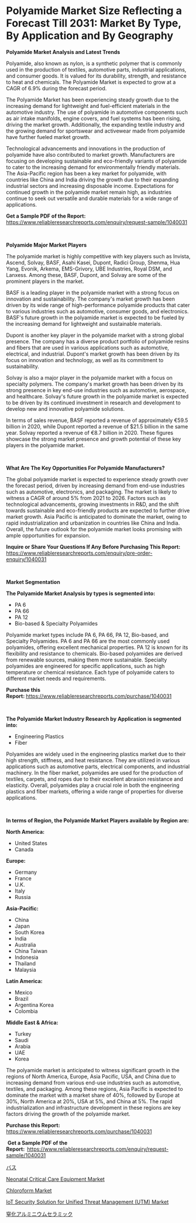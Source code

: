 <p><h1>Polyamide Market Size Reflecting a Forecast Till 2031: Market By Type, By Application and By Geography</h1></p><p><strong>Polyamide Market Analysis and Latest Trends</strong></p>
<p><p>Polyamide, also known as nylon, is a synthetic polymer that is commonly used in the production of textiles, automotive parts, industrial applications, and consumer goods. It is valued for its durability, strength, and resistance to heat and chemicals. The Polyamide Market is expected to grow at a CAGR of 6.9% during the forecast period.</p><p>The Polyamide Market has been experiencing steady growth due to the increasing demand for lightweight and fuel-efficient materials in the automotive industry. The use of polyamide in automotive components such as air intake manifolds, engine covers, and fuel systems has been rising, driving the market growth. Additionally, the expanding textile industry and the growing demand for sportswear and activewear made from polyamide have further fueled market growth.</p><p>Technological advancements and innovations in the production of polyamide have also contributed to market growth. Manufacturers are focusing on developing sustainable and eco-friendly variants of polyamide to cater to the increasing demand for environmentally friendly materials. The Asia-Pacific region has been a key market for polyamide, with countries like China and India driving the growth due to their expanding industrial sectors and increasing disposable income.	Expectations for continued growth in the polyamide market remain high, as industries continue to seek out versatile and durable materials for a wide range of applications.</p></p>
<p><strong>Get a Sample PDF of the Report:&nbsp;</strong> <a href="https://www.reliableresearchreports.com/enquiry/request-sample/1040031">https://www.reliableresearchreports.com/enquiry/request-sample/1040031</a></p>
<p>&nbsp;</p>
<p><strong>Polyamide Major Market Players</strong></p>
<p><p>The polyamide market is highly competitive with key players such as Invista, Ascend, Solvay, BASF, Asahi Kasei, Dupont, Radici Group, Shenma, Hua Yang, Evonik, Arkema, EMS-Grivory, UBE Industries, Royal DSM, and Lanxess. Among these, BASF, Dupont, and Solvay are some of the prominent players in the market.</p><p>BASF is a leading player in the polyamide market with a strong focus on innovation and sustainability. The company's market growth has been driven by its wide range of high-performance polyamide products that cater to various industries such as automotive, consumer goods, and electronics. BASF's future growth in the polyamide market is expected to be fueled by the increasing demand for lightweight and sustainable materials.</p><p>Dupont is another key player in the polyamide market with a strong global presence. The company has a diverse product portfolio of polyamide resins and fibers that are used in various applications such as automotive, electrical, and industrial. Dupont's market growth has been driven by its focus on innovation and technology, as well as its commitment to sustainability.</p><p>Solvay is also a major player in the polyamide market with a focus on specialty polymers. The company's market growth has been driven by its strong presence in key end-use industries such as automotive, aerospace, and healthcare. Solvay's future growth in the polyamide market is expected to be driven by its continued investment in research and development to develop new and innovative polyamide solutions.</p><p>In terms of sales revenue, BASF reported a revenue of approximately €59.5 billion in 2020, while Dupont reported a revenue of $21.5 billion in the same year. Solvay reported a revenue of €8.7 billion in 2020. These figures showcase the strong market presence and growth potential of these key players in the polyamide market.</p></p>
<p>&nbsp;</p>
<p><strong>What Are The Key Opportunities For Polyamide Manufacturers?</strong></p>
<p><p>The global polyamide market is expected to experience steady growth over the forecast period, driven by increasing demand from end-use industries such as automotive, electronics, and packaging. The market is likely to witness a CAGR of around 5% from 2021 to 2026. Factors such as technological advancements, growing investments in R&D, and the shift towards sustainable and eco-friendly products are expected to further drive market growth. Asia Pacific is anticipated to dominate the market, owing to rapid industrialization and urbanization in countries like China and India. Overall, the future outlook for the polyamide market looks promising with ample opportunities for expansion.</p></p>
<p><strong>Inquire or Share Your Questions If Any Before Purchasing This Report:</strong> <a href="https://www.reliableresearchreports.com/enquiry/pre-order-enquiry/1040031">https://www.reliableresearchreports.com/enquiry/pre-order-enquiry/1040031</a></p>
<p>&nbsp;</p>
<p><strong>Market Segmentation</strong></p>
<p><strong>The Polyamide Market Analysis by types is segmented into:</strong></p>
<p><ul><li>PA 6</li><li>PA 66</li><li>PA 12</li><li>Bio-based & Specialty Polyamides</li></ul></p>
<p><p>Polyamide market types include PA 6, PA 66, PA 12, Bio-based, and Specialty Polyamides. PA 6 and PA 66 are the most commonly used polyamides, offering excellent mechanical properties. PA 12 is known for its flexibility and resistance to chemicals. Bio-based polyamides are derived from renewable sources, making them more sustainable. Specialty polyamides are engineered for specific applications, such as high temperature or chemical resistance. Each type of polyamide caters to different market needs and requirements.</p></p>
<p><strong>Purchase this Report:&nbsp;</strong><a href="https://www.reliableresearchreports.com/purchase/1040031">https://www.reliableresearchreports.com/purchase/1040031</a></p>
<p>&nbsp;</p>
<p><strong>The Polyamide Market Industry Research by Application is segmented into:</strong></p>
<p><ul><li>Engineering Plastics</li><li>Fiber</li></ul></p>
<p><p>Polyamides are widely used in the engineering plastics market due to their high strength, stiffness, and heat resistance. They are utilized in various applications such as automotive parts, electrical components, and industrial machinery. In the fiber market, polyamides are used for the production of textiles, carpets, and ropes due to their excellent abrasion resistance and elasticity. Overall, polyamides play a crucial role in both the engineering plastics and fiber markets, offering a wide range of properties for diverse applications.</p></p>
<p>&nbsp;</p>
<p><strong>In terms of Region, the Polyamide Market Players available by Region are:</strong></p>
<p>
    <p> <strong> North America: </strong>
        <ul>
            <li>United States</li>
            <li>Canada</li>
        </ul>
        </p> 
    <p> <strong> Europe: </strong>
        <ul>
            <li>Germany</li>
            <li>France</li>
            <li>U.K.</li>
            <li>Italy</li>
            <li>Russia</li>
        </ul>
        </p> 
    <p> <strong> Asia-Pacific: </strong>
        <ul>
            <li>China</li>
            <li>Japan</li>
            <li>South Korea</li>
            <li>India</li>
            <li>Australia</li>
            <li>China Taiwan</li>
            <li>Indonesia</li>
            <li>Thailand</li>
            <li>Malaysia</li>
        </ul>
        </p> 
    <p> <strong> Latin America: </strong>
        <ul>
            <li>Mexico</li>
            <li>Brazil</li>
            <li>Argentina Korea</li>
            <li>Colombia</li>
        </ul>
        </p> 
    <p> <strong> Middle East & Africa: </strong>
        <ul>
            <li>Turkey</li>
            <li>Saudi</li>
            <li>Arabia</li>
            <li>UAE</li>
            <li>Korea</li>
        </ul>
    </p>
    </p>
<p><p>The polyamide market is anticipated to witness significant growth in the regions of North America, Europe, Asia Pacific, USA, and China due to increasing demand from various end-use industries such as automotive, textiles, and packaging. Among these regions, Asia Pacific is expected to dominate the market with a market share of 40%, followed by Europe at 30%, North America at 20%, USA at 5%, and China at 5%. The rapid industrialization and infrastructure development in these regions are key factors driving the growth of the polyamide market.</p></p>
<p><strong>Purchase this Report: </strong><a href="https://www.reliableresearchreports.com/purchase/1040031">https://www.reliableresearchreports.com/purchase/1040031</a></p>
<p>&nbsp;<strong>Get a Sample PDF of the Report:&nbsp;&nbsp;</strong><a href="https://www.reliableresearchreports.com/enquiry/request-sample/1040031">https://www.reliableresearchreports.com/enquiry/request-sample/1040031</a></p>
<p><strong></strong></p>
<p><p><a href="https://github.com/lrlmopnhwd79300/Market-Research-Report-List-1/blob/main/1648174190196.md">バス</a></p><p><a href="https://view.publitas.com/reportprime-1/neonatal-critical-care-equipment-market-research-report-forecasted-for-period-from-2023-2030-by-market-type-market-application-and-region/">Neonatal Critical Care Equipment Market</a></p><p><a href="https://github.com/lubmix/Market-Research-Report-List-1/blob/main/chloroform-market.md">Chloroform Market</a></p><p><a href="https://valiant-lunge-8fe.notion.site/IoT-Security-Solution-for-Unified-Threat-Management-UTM-Market-Size-2024-2031-Global-Industrial--0a6d10bbaf724e11b0d2dfdf43ce5105">IoT Security Solution for Unified Threat Management (UTM) Market</a></p><p><a href="https://github.com/wkuactfdzwizk06/Market-Research-Report-List-1/blob/main/7715398190195.md">窒化アルミニウムセラミック</a></p></p>